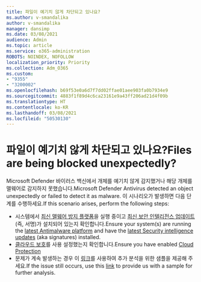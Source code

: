 ```yaml
---
title: 파일이 예기치 않게 차단되고 있나요?
ms.author: v-smandalika
author: v-smandalika
manager: dansimp
ms.date: 03/08/2021
audience: Admin
ms.topic: article
ms.service: o365-administration
ROBOTS: NOINDEX, NOFOLLOW
localization_priority: Priority
ms.collection: Adm_O365
ms.custom:
- "9355"
- "3200002"
ms.openlocfilehash: b69f53e0a6d7f7dd02ffae01aee903fa0b7934e9
ms.sourcegitcommit: 4883f1f89d4c6ca23161e9a43ff206ad21d4f09b
ms.translationtype: HT
ms.contentlocale: ko-KR
ms.lasthandoff: 03/08/2021
ms.locfileid: "50530130"
---
```

# <a name="files-are-being-blocked-unexpectedly"></a><span data-ttu-id="77f0e-102">파일이 예기치 않게 차단되고 있나요?</span><span class="sxs-lookup"><span data-stu-id="77f0e-102">Files are being blocked unexpectedly?</span></span>

<span data-ttu-id="77f0e-103">Microsoft Defender 바이러스 백신에서 개체를 예기치 않게 감지했거나 해당 개체를 맬웨어로 감지하지 못했습니다.</span><span class="sxs-lookup"><span data-stu-id="77f0e-103">Microsoft Defender Antivirus detected an object unexpectedly or failed to detect it as malware.</span></span> <span data-ttu-id="77f0e-104">이 시나리오가 발생하면 다음 단계를 수행하세요.</span><span class="sxs-lookup"><span data-stu-id="77f0e-104">If this scenario arises, perform the following steps:</span></span>

- <span data-ttu-id="77f0e-105">시스템에서 [최신 맬웨어 방지 플랫폼](https://docs.microsoft.com/windows/security/threat-protection/microsoft-defender-antivirus/manage-updates-baselines-microsoft-defender-antivirus)을 실행 중이고 [최신 보안 인텔리전스 업데이트](https://www.microsoft.com/security/encyclopedia/adlpackages.aspx)(즉, 서명)가 설치되어 있는지 확인합니다.</span><span class="sxs-lookup"><span data-stu-id="77f0e-105">Ensure your system(s) are running the [latest Antimalware platform](https://docs.microsoft.com/windows/security/threat-protection/microsoft-defender-antivirus/manage-updates-baselines-microsoft-defender-antivirus) and have the [latest Security intelligence updates](https://www.microsoft.com/security/encyclopedia/adlpackages.aspx) (aka signatures) installed.</span></span>
- <span data-ttu-id="77f0e-106">[클라우드 보호](https://docs.microsoft.com/windows/security/threat-protection/microsoft-defender-antivirus/enable-cloud-protection-microsoft-defender-antivirus)를 사용 설정했는지 확인합니다.</span><span class="sxs-lookup"><span data-stu-id="77f0e-106">Ensure you have enabled [Cloud Protection](https://docs.microsoft.com/windows/security/threat-protection/microsoft-defender-antivirus/enable-cloud-protection-microsoft-defender-antivirus)</span></span>
- <span data-ttu-id="77f0e-107">문제가 계속 발생하는 경우 이 [링크](https://www.microsoft.com/wdsi/filesubmission)를 사용하여 추가 분석을 위한 샘플을 제공해 주세요.</span><span class="sxs-lookup"><span data-stu-id="77f0e-107">If the issue still occurs, use this [link](https://www.microsoft.com/wdsi/filesubmission) to provide us with a sample for further analysis.</span></span>
